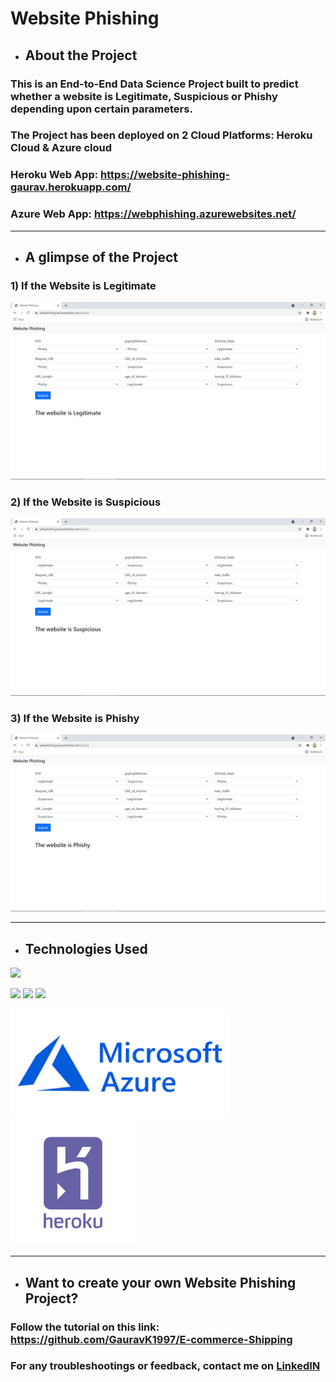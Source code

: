 # Website Phishing

* ## About the Project

### This is an End-to-End Data Science Project built to predict whether a website is Legitimate, Suspicious or Phishy depending upon certain parameters.

### The Project has been deployed on 2 Cloud Platforms: Heroku Cloud & Azure cloud

### Heroku Web App: https://website-phishing-gaurav.herokuapp.com/

### Azure Web App: https://webphishing.azurewebsites.net/

---
* ## A glimpse of the Project

### 1) If the Website is Legitimate

![alt text](https://github.com/GauravK1997/Website-Phishing/blob/master/images/Website%20Phishing%20-%20Legitimate.png)

### 2) If the Website is Suspicious

![alt text](https://github.com/GauravK1997/Website-Phishing/blob/master/images/Website%20Phishing%20-%20Suspicious.png)

### 3) If the Website is Phishy
![alt text](https://github.com/GauravK1997/Website-Phishing/blob/master/images/Website%20Phishing%20-%20Phishy.png)

---

* ## Technologies Used

[<img target="_blank" src="https://forthebadge.com/images/badges/made-with-python.svg">](https://www.python.org/)

[<img target="_blank" src="https://scikit-learn.org/stable/_static/scikit-learn-logo-small.png" width=200>](https://scikit-learn.org/stable/) [<img target="_blank" src="https://flask.palletsprojects.com/en/1.1.x/_images/flask-logo.png" width=170>](https://flask.palletsprojects.com/en/1.1.x/) [<img target="_blank" src="https://number1.co.za/wp-content/uploads/2017/10/gunicorn_logo-300x85.png" width=280>](https://gunicorn.org) 

[<img target="_blank" src="https://github.com/GauravK1997/Website-Phishing/blob/master/images/azure.png" width=350>](https://azure.microsoft.com/en-in/) [<img target="_blank" src="https://github.com/GauravK1997/E-commerce-Shipping/blob/master/images/heroku%20logo.png" width=200>](https://www.heroku.com/)

---

* ## Want to create your own Website Phishing Project?

### Follow the tutorial on this link: https://github.com/GauravK1997/E-commerce-Shipping

### For any troubleshootings or feedback, contact me on [LinkedIN](https://www.linkedin.com/in/gaurav-kamble-data-science-101/)
